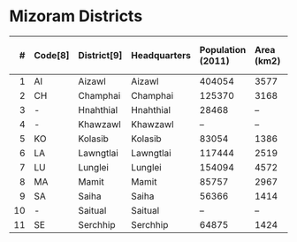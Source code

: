# Mizoram Districts

|   # | Code[8]   | District[9]   | Headquarters   | Population (2011)   | Area (km2)   | Density (/km2)[9]   |
|----:|:----------|:--------------|:---------------|:--------------------|:-------------|:--------------------|
|   1 | AI        | Aizawl        | Aizawl         | 404054              | 3577         | 113                 |
|   2 | CH        | Champhai      | Champhai       | 125370              | 3168         | 39                  |
|   3 | -         | Hnahthial     | Hnahthial      | 28468               | –            | –                   |
|   4 | -         | Khawzawl      | Khawzawl       | –                   | –            | –                   |
|   5 | KO        | Kolasib       | Kolasib        | 83054               | 1386         | 60                  |
|   6 | LA        | Lawngtlai     | Lawngtlai      | 117444              | 2519         | 46                  |
|   7 | LU        | Lunglei       | Lunglei        | 154094              | 4572         | 34                  |
|   8 | MA        | Mamit         | Mamit          | 85757               | 2967         | 28                  |
|   9 | SA        | Saiha         | Saiha          | 56366               | 1414         | 40                  |
|  10 | -         | Saitual       | Saitual        | –                   | –            | –                   |
|  11 | SE        | Serchhip      | Serchhip       | 64875               | 1424         | 46                  |